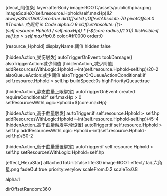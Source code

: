 [decal_阈值条]
layer:afterBody
image:ROOT:/assets/public/hpbar.png
imageScaleX:(self.resource.Hphold/self.maxHp)*82
alwaysStartDirAtZero:true
dirOffset:0
yOffsetAbsolute:70
pivotOffset:0
#Thanks 杰厕灵 in Code
alpha:0.9
xOffsetAbsolute: ((1-(self.resource.Hphold / self.maxHp)) * (-${core.radius}/1.31)) 
#isVisible:if self.hp > self.maxHp*0.6
color:#ff0000
order:0

[resource_Hphold]
displayName:阈值
hidden:false

[hiddenAction_受伤触发]
autoTriggerOnEvent: tookDamage()
alsoTriggerAction:减少阈值
[hiddenAction_减少阈值]
addResourcesWithLogic:Hphold=-int(self.resource.Hphold-self.hp)/20-2
alsoQueueAction:减少阈值
alsoTriggerOrQueueActionConditional:if self.resource.Hphold > self.hp
buildSpeed:0s
highPriorityQueue:true

[hiddenAction_静态血量上限绑定]
autoTriggerOnEvent:created
requireConditional:if self.maxHp > 0
setResourcesWithLogic:Hphold=${core.maxHp}

[hiddenAction_高于血量触发]
autoTrigger:if self.resource.Hphold > self.hp
addResourcesWithLogic:Hphold=-int(self.resource.Hphold-self.hp)/45-4
[hiddenAction_高于血量触发平滑设置]
autoTrigger:if self.resource.Hphold > self.hp
addResourcesWithLogic:Hphold=-int(self.resource.Hphold-self.hp)/60-2

[hiddenAction_低于血量重置绑定]
autoTrigger:if self.resource.Hphold < self.hp
setResourcesWithLogic:Hphold=self.hp

[effect_HexaStar]
attachedToUnit:false
life:30
image:ROOT:effect/.tai/.六角星.png
fadeOut:true
priority:verylow
scaleFrom:0.2
scaleTo:0.8

alpha:1

dirOffsetRandom:360
